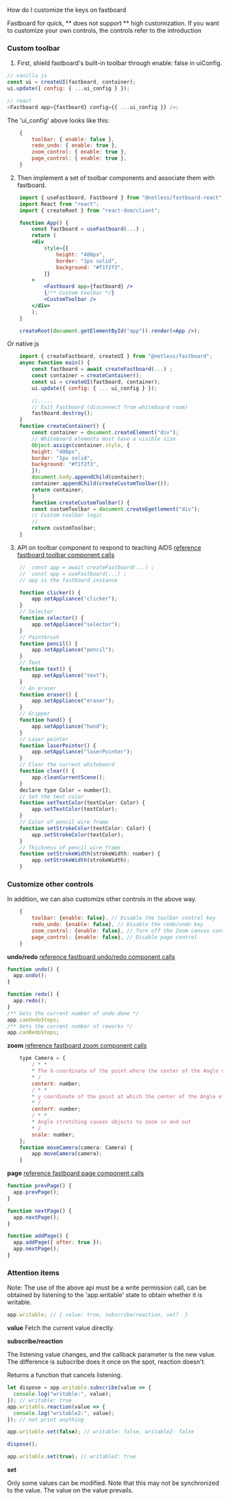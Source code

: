 How do I customize the keys on fastboard

Fastboard for quick, ** does not support ** high customization. If you want to customize your own controls, the controls refer to the introduction

### Custom toolbar

1. First, shield fastboard's built-in toolbar through enable: false in uiConfig.

```js
// vanilla js
const ui = createUI(fastboard, container);
ui.update({ config: { ...ui_config } });

// react
<Fastboard app={fastboard} config={{ ...ui_config }} />;
```

The 'ui_config' above looks like this:

```js
    {
        toolbar: { enable: false },
        redo_undo: { enable: true },
        zoom_control: { enable: true },
        page_control: { enable: true },
    }
```

2. Then implement a set of toolbar components and associate them with fastboard.

```jsx
    import { useFastboard, Fastboard } from "@netless/fastboard-react";
    import React from "react";
    import { createRoot } from "react-dom/client";

    function App() {
        const fastboard = useFastboard(...) ;
        return (
        <div
            style={{
                height: "400px",
                border: "1px solid",
                background: "#f1f2f3",
            }}
        >
            <Fastboard app={fastboard} />
            {/** Custom toolbar */}
            <CustomToolbar />
        </div>
        );
    }

    createRoot(document.getElementById("app")).render(<App />);
```

Or native js

```js
    import { createFastboard, createUI } from "@netless/fastboard";
    async function main() {
        const fastboard = await createFastboard(...) ;
        const container = createContainer();
        const ui = createUI(fastboard, container);
        ui.update({ config: { ... ui_config } });

        //.....
        // Exit Fastboard (disconnect from whiteboard room)
        fastboard.destroy();
    }
    function createContainer() {
        const container = document.createElement("div");
        // Whiteboard elements must have a visible size
        Object.assign(container.style, {
        height: "400px",
        border: "1px solid",
        background: "#f1f2f3",
        });
        document.body.appendChild(container);
        container.appendChild(createCustomToolbar());
        return container;
        }
        function createCustomToolbar() {
        const customToolbar = document.createEgetlement("div");
        // Custom toolbar logic
        //
        return customToolbar;
    }
```

3. API on toolbar component to respond to teaching AIDS
   [reference fastboard toolbar component calls](https://github.com/netless-io/fastboard/blob/main/packages/fastboard-ui/src/components/Toolbar/components/Contents.svelte)

```js
    //  const app = await createFastboard(...) ;
    //  const app = useFastboard(...) ;
    // app is the fastboard instance

    function clicker() {
        app.setAppliance("clicker");
    }
    // Selector
    function selector() {
        app.setAppliance("selector");
    }
    // Paintbrush
    function pencil() {
        app.setAppliance("pencil");
    }
    // Text
    function text() {
        app.setAppliance("text");
    }
    // An eraser
    function eraser() {
        app.setAppliance("eraser");
    }
    // Gripper
    function hand() {
        app.setAppliance("hand");
    }
    // Laser pointer
    function laserPointer() {
        app.setAppliance("laserPointer");
    }
    // Clear the current whiteboard
    function clear() {
        app.cleanCurrentScene();
    }
    declare type Color = number[];
    // Set the text color
    function setTextColor(textColor: Color) {
        app.setTextColor(textColor);
    }
    // Color of pencil wire frame
    function setStrokeColor(textColor: Color) {
        app.setStrokeColor(textColor);
    }
    // Thickness of pencil wire frame
    function setStrokeWidth(strokeWidth: number) {
        app.setStrokeWidth(strokeWidth);
    }
```

### Customize other controls

In addition, we can also customize other controls in the above way.

```js
    {
        toolbar: {enable: false}, // Disable the toolbar control key
        redo_undo: {enable: false}, // Disable the redo/undo key
        zoom_control: {enable: false}, // Turn off the Zoom canvas control
        page_control: {enable: false}, // Disable page control
    }
```

**undo/redo**
[reference fastboard undo/redo component calls](https://github.com/netless-io/fastboard/blob/main/packages/fastboard-ui/src/components/RedoUndo/RedoUndo.svelte)

```js
function undo() {
  app.undo();
}

function redo() {
  app.redo();
}
/** Gets the current number of undo-done */
app.canUndoSteps;
/** Gets the current number of reworks */
app.canRedoSteps;
```

**zoom**
[reference fastboard zoom component calls](https://github.com/netless-io/fastboard/blob/main/packages/fastboard-ui/src/components/ZoomControl/ZoomControl.svelte)

```js
    type Camera = {
        / * *
        * The X-coordinate of the point where the center of the Angle of view is aligned (world coordinate system)
        * /
        centerX: number;
        / * *
        * y coordinate of the point at which the center of the Angle of view is aligned (world coordinate system)
        * /
        centerY: number;
        / * *
        * Angle stretching causes objects to zoom in and out
        * /
        scale: number;
    };
    function moveCamera(camera: Camera) {
        app.moveCamera(camera);
    }
```

**page**
[reference fastboard page component calls](https://github.com/netless-io/fastboard/blob/main/packages/fastboard-ui/src/components/PageControl/PageControl.svelte)

```js
function prevPage() {
  app.prevPage();
}

function nextPage() {
  app.nextPage();
}

function addPage() {
  app.addPage({ after: true });
  app.nextPage();
}
```

### Attention items

Note: The use of the above api must be a write permission call, can be obtained by listening to the 'app.writable' state to obtain whether it is writable.

```js
app.writable; // { value: true, subscribe/reaction, set?  }
```

**value**
Fetch the current value directly.

**subscribe/reaction**

The listening value changes, and the callback parameter is the new value. The difference is subscribe does it once on the spot, reaction doesn't.

Returns a function that cancels listening.

```js
let dispose = app.writable.subscribe(value => {
  console.log("writable:", value);
}); // writable: true
app.writable.reaction(value => {
  console.log("writable2:", value);
}); // not print anything

app.writable.set(false); // writable: false, writable2: false

dispose();

app.writable.set(true); // writable2: true
```

**set**

Only some values can be modified. Note that this may not be synchronized to the value. The value on the value prevails.
